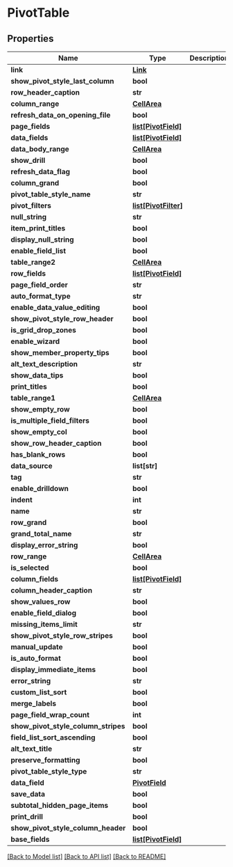 # PivotTable

## Properties
Name | Type | Description | Notes
------------ | ------------- | ------------- | -------------
**link** | [**Link**](Link.md) |  | [optional] 
**show_pivot_style_last_column** | **bool** |  | [optional] 
**row_header_caption** | **str** |  | [optional] 
**column_range** | [**CellArea**](CellArea.md) |  | [optional] 
**refresh_data_on_opening_file** | **bool** |  | [optional] 
**page_fields** | [**list[PivotField]**](PivotField.md) |  | [optional] 
**data_fields** | [**list[PivotField]**](PivotField.md) |  | [optional] 
**data_body_range** | [**CellArea**](CellArea.md) |  | [optional] 
**show_drill** | **bool** |  | [optional] 
**refresh_data_flag** | **bool** |  | [optional] 
**column_grand** | **bool** |  | [optional] 
**pivot_table_style_name** | **str** |  | [optional] 
**pivot_filters** | [**list[PivotFilter]**](PivotFilter.md) |  | [optional] 
**null_string** | **str** |  | [optional] 
**item_print_titles** | **bool** |  | [optional] 
**display_null_string** | **bool** |  | [optional] 
**enable_field_list** | **bool** |  | [optional] 
**table_range2** | [**CellArea**](CellArea.md) |  | [optional] 
**row_fields** | [**list[PivotField]**](PivotField.md) |  | [optional] 
**page_field_order** | **str** |  | [optional] 
**auto_format_type** | **str** |  | [optional] 
**enable_data_value_editing** | **bool** |  | [optional] 
**show_pivot_style_row_header** | **bool** |  | [optional] 
**is_grid_drop_zones** | **bool** |  | [optional] 
**enable_wizard** | **bool** |  | [optional] 
**show_member_property_tips** | **bool** |  | [optional] 
**alt_text_description** | **str** |  | [optional] 
**show_data_tips** | **bool** |  | [optional] 
**print_titles** | **bool** |  | [optional] 
**table_range1** | [**CellArea**](CellArea.md) |  | [optional] 
**show_empty_row** | **bool** |  | [optional] 
**is_multiple_field_filters** | **bool** |  | [optional] 
**show_empty_col** | **bool** |  | [optional] 
**show_row_header_caption** | **bool** |  | [optional] 
**has_blank_rows** | **bool** |  | [optional] 
**data_source** | **list[str]** |  | [optional] 
**tag** | **str** |  | [optional] 
**enable_drilldown** | **bool** |  | [optional] 
**indent** | **int** |  | [optional] 
**name** | **str** |  | [optional] 
**row_grand** | **bool** |  | [optional] 
**grand_total_name** | **str** |  | [optional] 
**display_error_string** | **bool** |  | [optional] 
**row_range** | [**CellArea**](CellArea.md) |  | [optional] 
**is_selected** | **bool** |  | [optional] 
**column_fields** | [**list[PivotField]**](PivotField.md) |  | [optional] 
**column_header_caption** | **str** |  | [optional] 
**show_values_row** | **bool** |  | [optional] 
**enable_field_dialog** | **bool** |  | [optional] 
**missing_items_limit** | **str** |  | [optional] 
**show_pivot_style_row_stripes** | **bool** |  | [optional] 
**manual_update** | **bool** |  | [optional] 
**is_auto_format** | **bool** |  | [optional] 
**display_immediate_items** | **bool** |  | [optional] 
**error_string** | **str** |  | [optional] 
**custom_list_sort** | **bool** |  | [optional] 
**merge_labels** | **bool** |  | [optional] 
**page_field_wrap_count** | **int** |  | [optional] 
**show_pivot_style_column_stripes** | **bool** |  | [optional] 
**field_list_sort_ascending** | **bool** |  | [optional] 
**alt_text_title** | **str** |  | [optional] 
**preserve_formatting** | **bool** |  | [optional] 
**pivot_table_style_type** | **str** |  | [optional] 
**data_field** | [**PivotField**](PivotField.md) |  | [optional] 
**save_data** | **bool** |  | [optional] 
**subtotal_hidden_page_items** | **bool** |  | [optional] 
**print_drill** | **bool** |  | [optional] 
**show_pivot_style_column_header** | **bool** |  | [optional] 
**base_fields** | [**list[PivotField]**](PivotField.md) |  | [optional] 

[[Back to Model list]](../README.md#documentation-for-models) [[Back to API list]](../README.md#documentation-for-api-endpoints) [[Back to README]](../README.md)


